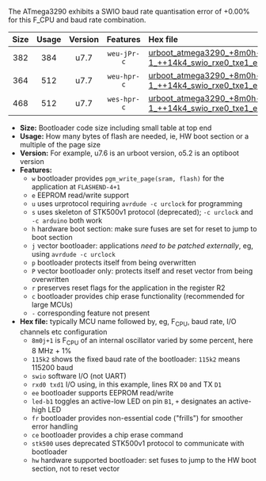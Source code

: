 The ATmega3290 exhibits a SWIO baud rate quantisation error of +0.00% for this F_CPU and baud rate combination.

|Size|Usage|Version|Features|Hex file|
|:-:|:-:|:-:|:-:|:--|
|382|384|u7.7|`weu-jPr-c`|[urboot_atmega3290_+8m0h-1_++14k4_swio_rxe0_txe1_ee_led+b7_fr_ce.hex](https://raw.githubusercontent.com/stefanrueger/urboot.hex/main/cores/megacore/atmega3290/internal_oscillator/fcpu_+8m0h-1/br_++14k4/urboot_atmega3290_+8m0h-1_++14k4_swio_rxe0_txe1_ee_led+b7_fr_ce.hex)|
|364|512|u7.7|`weu-hpr-c`|[urboot_atmega3290_+8m0h-1_++14k4_swio_rxe0_txe1_ee_led+b7_fr_ce_hw.hex](https://raw.githubusercontent.com/stefanrueger/urboot.hex/main/cores/megacore/atmega3290/internal_oscillator/fcpu_+8m0h-1/br_++14k4/urboot_atmega3290_+8m0h-1_++14k4_swio_rxe0_txe1_ee_led+b7_fr_ce_hw.hex)|
|468|512|u7.7|`wes-hpr-c`|[urboot_atmega3290_+8m0h-1_++14k4_swio_rxe0_txe1_ee_led+b7_fr_ce_stk500_hw.hex](https://raw.githubusercontent.com/stefanrueger/urboot.hex/main/cores/megacore/atmega3290/internal_oscillator/fcpu_+8m0h-1/br_++14k4/urboot_atmega3290_+8m0h-1_++14k4_swio_rxe0_txe1_ee_led+b7_fr_ce_stk500_hw.hex)|

- **Size:** Bootloader code size including small table at top end
- **Usage:** How many bytes of flash are needed, ie, HW boot section or a multiple of the page size
- **Version:** For example, u7.6 is an urboot version, o5.2 is an optiboot version
- **Features:**
  + `w` bootloader provides `pgm_write_page(sram, flash)` for the application at `FLASHEND-4+1`
  + `e` EEPROM read/write support
  + `u` uses urprotocol requiring `avrdude -c urclock` for programming
  + `s` uses skeleton of STK500v1 protocol (deprecated); `-c urclock` and `-c arduino` both work
  + `h` hardware boot section: make sure fuses are set for reset to jump to boot section
  + `j` vector bootloader: applications *need to be patched externally*, eg, using `avrdude -c urclock`
  + `p` bootloader protects itself from being overwritten
  + `P` vector bootloader only: protects itself and reset vector from being overwritten
  + `r` preserves reset flags for the application in the register R2
  + `c` bootloader provides chip erase functionality (recommended for large MCUs)
  + `-` corresponding feature not present
- **Hex file:** typically MCU name followed by, eg, F<sub>CPU</sub>, baud rate, I/O channels etc configuration
  + `8m0j+1` is F<sub>CPU</sub> of an internal oscillator varied by some percent, here 8 MHz + 1%
  + `115k2` shows the fixed baud rate of the bootloader: `115k2` means 115200 baud
  + `swio` software I/O (not UART)
  + `rxd0 txd1` I/O using, in this example, lines RX `D0` and TX `D1`
  + `ee` bootloader supports EEPROM read/write
  + `led-b1` toggles an active-low LED on pin `B1`, `+` designates an active-high LED
  + `fr` bootloader provides non-essential code ("frills") for smoother error handling
  + `ce` bootloader provides a chip erase command
  + `stk500` uses deprecated STK500v1 protocol to communicate with bootloader
  + `hw` hardware supported bootloader: set fuses to jump to the HW boot section, not to reset vector
